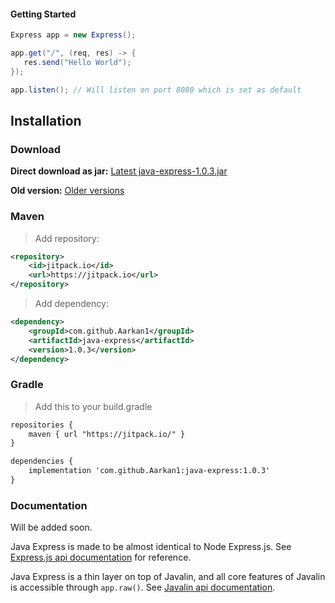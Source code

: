 #### Getting Started
```java
Express app = new Express();

app.get("/", (req, res) -> {
   res.send("Hello World");
});

app.listen(); // Will listen on port 8080 which is set as default
```

## Installation

### Download
**Direct download as jar:** 
[Latest java-express-1.0.3.jar](https://github.com/Aarkan1/java-express/raw/main/releases/java-express-1.0.3.jar)

**Old version:**
[Older versions](https://github.com/Aarkan1/java-express/tree/master/releases)

### Maven
> Add repository:
```xml
<repository>
    <id>jitpack.io</id>
    <url>https://jitpack.io</url>
</repository>
```

> Add dependency:
```xml
<dependency>
    <groupId>com.github.Aarkan1</groupId>
    <artifactId>java-express</artifactId>
    <version>1.0.3</version>
</dependency>
```

### Gradle
> Add this to your build.gradle
```xml
repositories {
    maven { url "https://jitpack.io/" }
}

dependencies {
    implementation 'com.github.Aarkan1:java-express:1.0.3'
}
```

### Documentation
Will be added soon.

Java Express is made to be almost identical to Node Express.js. See [Express.js api documentation](https://expressjs.com/en/5x/api.html#app) for reference.

Java Express is a thin layer on top of Javalin, and all core features of Javalin is accessible through `app.raw()`.
See [Javalin api documentation](https://javalin.io/documentation).